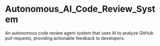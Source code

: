 # Autonomous_AI_Code_Review_System
An autonomous code review agent system that uses AI to analyze GitHub pull requests, providing actionable feedback to developers.
